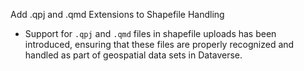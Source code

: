 Add .qpj and .qmd Extensions to Shapefile Handling

- Support for `.qpj` and `.qmd` files in shapefile uploads has been introduced, ensuring that these files are properly recognized and handled as part of geospatial data sets in Dataverse.
